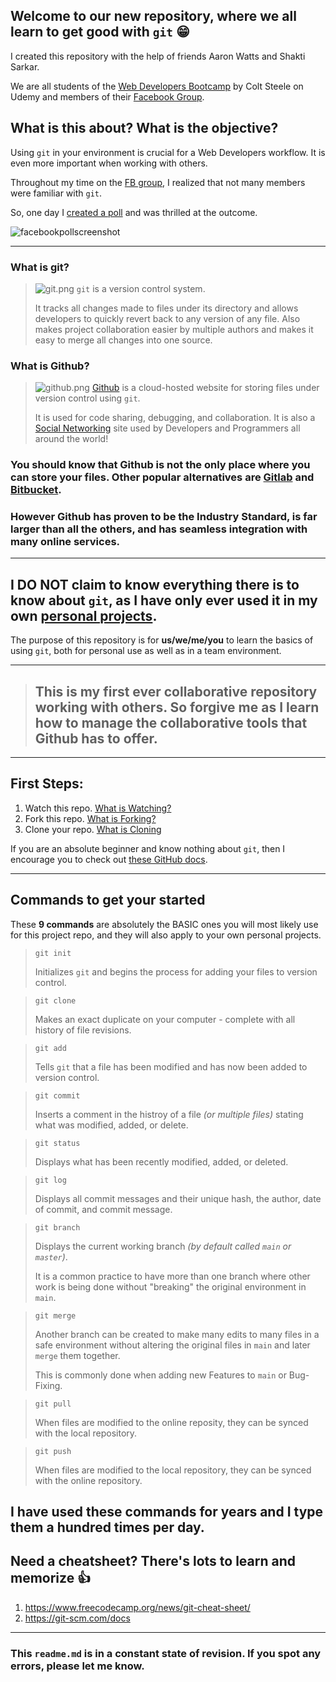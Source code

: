 ## Welcome to our new repository, where **we all** learn to get good with `git` 😁

I created this repository with the help of friends Aaron Watts and Shakti Sarkar.

We are all students of the [Web Developers Bootcamp](https://www.udemy.com/course/the-web-developer-bootcamp/) by Colt Steele on Udemy and members of their [Facebook Group](https://www.facebook.com/groups/officialwebdeveloperbootcamp).

## What is this about? What is the objective?

Using `git` in your environment is crucial for a Web Developers workflow. It is even more important when working with others.

Throughout my time on the [FB group](https://www.facebook.com/groups/officialwebdeveloperbootcamp), I realized that not many members were familiar with `git`.

So, one day I [created a poll](https://www.facebook.com/groups/officialwebdeveloperbootcamp/posts/4656639691068240) and was thrilled at the outcome.

![facebookpollscreenshot](https://i.imgur.com/yy9BYC8.png)

---

### What is git?

> ![git.png](https://img.icons8.com/color/48/000000/git.png) `git` is a version control system.
>
> It tracks all changes made to files under its directory and allows developers to quickly revert back to any version of any file. Also makes project collaboration easier by multiple authors and makes it easy to merge all changes into one source.

### What is Github?

> ![github.png](https://img.icons8.com/windows/32/000000/github.png) [Github](https://github.com/) is a cloud-hosted website for storing files under version control using `git`.
>
> It is used for code sharing, debugging, and collaboration. It is also a [Social Networking](https://docs.github.com/en/get-started/quickstart/be-social) site used by Developers and Programmers all around the world!

### You should know that Github is not the only place where you can store your files. Other popular alternatives are [Gitlab](https://about.gitlab.com/) and [Bitbucket](https://bitbucket.org/product/).

### However Github has proven to be the Industry Standard, is far larger than all the others, and has seamless integration with many online services.

---

## **I DO NOT** claim to know everything there is to know about `git`, as I have only ever used it in my own [personal projects](https://github.com/jjaimealeman).

The purpose of this repository is for **us/we/me/you** to learn the basics of using `git`, both for personal use as well as in a team environment.

---

> ## This is my first ever collaborative repository working with others. So forgive me as I learn how to manage the collaborative tools that Github has to offer.

---

## First Steps:

1. Watch this repo. [What is Watching?](https://docs.github.com/en/get-started/quickstart/be-social#watching-a-repository)
2. Fork this repo. [What is Forking?](https://docs.github.com/en/get-started/quickstart/fork-a-repo)
3. Clone your repo. [What is Cloning](https://docs.github.com/en/repositories/creating-and-managing-repositories/cloning-a-repository)

If you are an absolute beginner and know nothing about `git`, then I encourage you to check out [these GitHub docs](https://docs.github.com/en/get-started/quickstart/set-up-git).

---

## Commands to get your started

These **9 commands** are absolutely the BASIC ones you will most likely use for this project repo, and they will also apply to your own personal projects.

> `git init`
>
> Initializes `git` and begins the process for adding your files to version control.

> `git clone`
>
> Makes an exact duplicate on your computer - complete with all history of file revisions.

> `git add`
>
> Tells `git` that a file has been modified and has now been added to version control.

> `git commit`
>
> Inserts a comment in the histroy of a file _(or multiple files)_ stating what was modified, added, or delete.

> `git status`
>
> Displays what has been recently modified, added, or deleted.

> `git log`
>
> Displays all commit messages and their unique hash, the author, date of commit, and commit message.

> `git branch`
>
> Displays the current working branch _(by default called `main` or `master`)_.
>
> It is a common practice to have more than one branch where other work is being done without "breaking" the original environment in `main`.

> `git merge`
>
> Another branch can be created to make many edits to many files in a safe environment without altering the original files in `main` and later `merge` them together.
>
> This is commonly done when adding new Features to `main` or Bug-Fixing.

> `git pull`
>
> When files are modified to the online reposity, they can be synced with the local repository.

> `git push`
>
> When files are modified to the local repository, they can be synced with the online repository.

## I have used these commands for years and I type them a hundred times per day.

## Need a cheatsheet? There's lots to learn and memorize 👍

1. https://www.freecodecamp.org/news/git-cheat-sheet/
2. https://git-scm.com/docs

---

### This `readme.md` is in a constant state of revision. If you spot any errors, please let me know.
